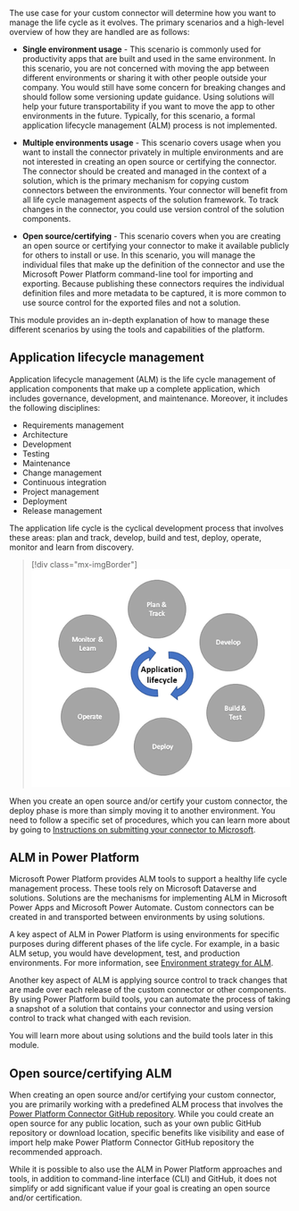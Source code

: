 The use case for your custom connector will determine how you want to manage the life cycle as it evolves. The primary scenarios and a high-level overview of how they are handled are as follows:

-   **Single environment usage** - This scenario is commonly used for productivity apps that are built and used in the same environment. In this scenario, you are not concerned with moving the app between different environments or sharing it with other people outside your company. You would still have some concern for breaking changes and should follow some versioning update guidance. Using solutions will help your future transportability if you want to move the app to other environments in the future. Typically, for this scenario, a formal application lifecycle management (ALM) process is not implemented.

-   **Multiple environments usage** - This scenario covers usage when you want to install the connector privately in multiple environments and are not interested in creating an open source or certifying the connector. The connector should be created and managed in the context of a solution, which is the primary mechanism for copying custom connectors between the environments. Your connector will benefit from all life cycle management aspects of the solution framework. To track changes in the connector, you could use version control of the solution components.

-   **Open source/certifying** - This scenario covers when you are creating an open source or certifying your connector to make it available publicly for others to install or use. In this scenario, you will manage the individual files that make up the definition of the connector and use the Microsoft Power Platform command-line tool for importing and exporting. Because publishing these connectors requires the individual definition files and more metadata to be captured, it is more common to use source control for the exported files and not a solution.

This module provides an in-depth explanation of how to manage these different scenarios by using the tools and capabilities of the platform.

## Application lifecycle management

Application lifecycle management (ALM) is the life cycle management of application components that make up a complete application, which includes governance, development, and maintenance. Moreover, it includes the following disciplines: 

- Requirements management 
- Architecture
- Development
- Testing
- Maintenance
- Change management
- Continuous integration
- Project management
- Deployment
- Release management

The application life cycle is the cyclical development process that involves these areas: plan and track, develop, build and test, deploy, operate, monitor and learn from discovery.

> [!div class="mx-imgBorder"]
> [![Diagram of the cyclical development process of application lifecycle management.](../media/diagram-application-lifecycle.png)](../media/diagram-application-lifecycle.png#lightbox)

When you create an open source and/or certify your custom connector, the deploy phase is more than simply moving it to another environment. You need to follow a specific set of procedures, which you can learn more about by going to [Instructions on submitting your connector to Microsoft](https://docs.microsoft.com/connectors/custom-connectors/certification-submission/?azure-portal=true).

## ALM in Power Platform

Microsoft Power Platform provides ALM tools to support a healthy life cycle management process. These tools rely on Microsoft Dataverse and solutions. Solutions are the mechanisms for implementing ALM in Microsoft Power Apps and Microsoft Power Automate. Custom connectors can be created in and transported between environments by using solutions.

A key aspect of ALM in Power Platform is using environments for specific purposes during different phases of the life cycle. For example, in a basic ALM setup, you would have development, test, and production environments. For more information, see [Environment strategy for ALM](https://docs.microsoft.com/power-platform/alm/environment-strategy-alm/?azure-portal=true).

Another key aspect of ALM is applying source control to track changes that are made over each release of the custom connector or other components. By using Power Platform build tools, you can automate the process of taking a snapshot of a solution that contains your connector and using version control to track what changed with each revision.

You will learn more about using solutions and the build tools later in this module.

## Open source/certifying ALM

When creating an open source and/or certifying your custom connector, you are primarily working with a predefined ALM process that involves the [Power Platform Connector GitHub repository](https://github.com/Microsoft/PowerPlatformConnectors/?azure-portal=true). While you could create an open source for any public location, such as your own public GitHub repository or download location, specific benefits like visibility and ease of import help make Power Platform Connector GitHub repository the recommended approach.

While it is possible to also use the ALM in Power Platform approaches and tools, in addition to command-line interface (CLI) and GitHub, it does not simplify or add significant value if your goal is creating an open source and/or certification.
